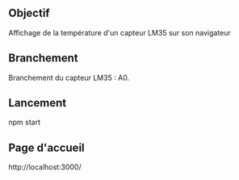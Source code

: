 ## Objectif

Affichage de la température d'un capteur LM35 sur son navigateur

## Branchement

Branchement du capteur LM35 : A0.

## Lancement 
npm start

## Page d'accueil

http://localhost:3000/
